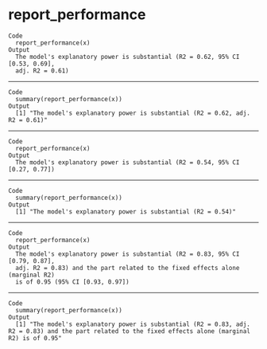 # report_performance

    Code
      report_performance(x)
    Output
      The model's explanatory power is substantial (R2 = 0.62, 95% CI [0.53, 0.69],
      adj. R2 = 0.61)

---

    Code
      summary(report_performance(x))
    Output
      [1] "The model's explanatory power is substantial (R2 = 0.62, adj. R2 = 0.61)"

---

    Code
      report_performance(x)
    Output
      The model's explanatory power is substantial (R2 = 0.54, 95% CI [0.27, 0.77])

---

    Code
      summary(report_performance(x))
    Output
      [1] "The model's explanatory power is substantial (R2 = 0.54)"

---

    Code
      report_performance(x)
    Output
      The model's explanatory power is substantial (R2 = 0.83, 95% CI [0.79, 0.87],
      adj. R2 = 0.83) and the part related to the fixed effects alone (marginal R2)
      is of 0.95 (95% CI [0.93, 0.97])

---

    Code
      summary(report_performance(x))
    Output
      [1] "The model's explanatory power is substantial (R2 = 0.83, adj. R2 = 0.83) and the part related to the fixed effects alone (marginal R2) is of 0.95"

